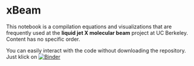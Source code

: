 # xBeam
This notebook is a compilation equations and visualizations that are frequently used at the **liquid jet X molecular beam** project at UC Berkeley. Content has no specific order.

You can easily interact with the code without downloading the repository. Just klick on [![Binder](https://mybinder.org/badge_logo.svg)](https://mybinder.org/v2/gh/MNP612/xBeam/master)
